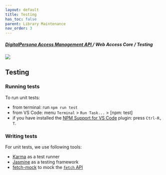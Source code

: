 ```yaml
---
layout: default
title: Testing
has_toc: false
parent: Library Maintenance
nav_order: 3  
---
```

##### [DigitalPersona Access Management API ](https://hidglobal.github.io/digitalpersona-access-management-api/)/ Web Access Core / Testing  
![](../assets/HID-DPAM-Core.png)  

## Testing

### Running tests

To run unit tests:
* from terminal: run `npm run test`
* from VS Code: menu `Terminal` > `Run Task...` > [npm: test]
* if you have installed the [NPM Support for VS Code](https://marketplace.visualstudio.com/items?itemName=eg2.vscode-npm-script)
  plugin: press `Ctrl-R, T`.

### Writing tests

For unit tests, we use following tools:
* [Karma](https://karma-runner.github.io/) as a test runner
* [Jasmine](https://jasmine.github.io/) as a testing framework
* [fetch-mock](http://www.wheresrhys.co.uk/fetch-mock/) to mock the [`fetch` API](https://developer.mozilla.org/en/docs/Web/API/Fetch_API)
